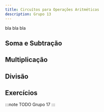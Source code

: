 ```yaml
---
title: Circuítos para Operações Aritméticas
description: Grupo 13
---
```


bla bla bla
## Soma e Subtração

## Multiplicação

## Divisão

## Exercícios
:::note TODO
Grupo 17
:::
